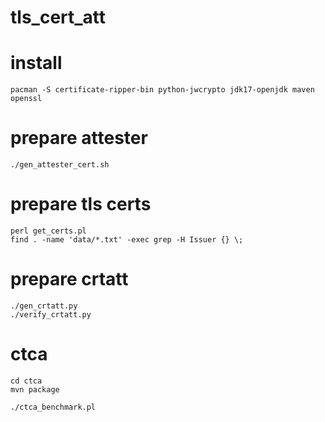 # tls_cert_att

# install

    pacman -S certificate-ripper-bin python-jwcrypto jdk17-openjdk maven openssl

# prepare attester

    ./gen_attester_cert.sh

# prepare tls certs

    perl get_certs.pl
    find . -name 'data/*.txt' -exec grep -H Issuer {} \;

# prepare crtatt

    ./gen_crtatt.py
    ./verify_crtatt.py

# ctca

    cd ctca
    mvn package

    ./ctca_benchmark.pl
